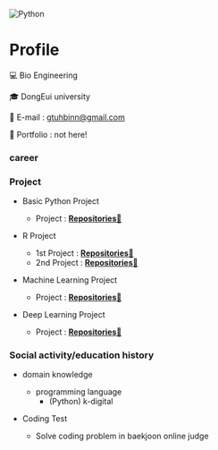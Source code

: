 <!-- add banner plz -->
![Python](https://img.shields.io/badge/-Python-3178C6?style=flat-square&logo=Python&logoColor=white)

# Profile

💻 Bio Engineering

🎓 DongEui university

📌 E-mail : gtuhbinn@gmail.com

📰 Portfolio : not here!

### career

### Project
- Basic Python Project
    - Project : **[Repositories📕](https://github.com/devousrevoir/python)**

- R Project
    - 1st Project : **[Repositories📙](https://github.com/devousrevoir/R/tree/main/자료/프로젝트)**
    - 2nd Project : **[Repositories📒](https://github.com/devousrevoir/R/tree/main/자료/공모전)**

- Machine Learning Project
    - Project : **[Repositories📗](https://github.com/devousrevoir/ML)**

- Deep Learning Project
    - Project : **[Repositories📘](https://github.com/devousrevoir/DL)**

### Social activity/education history
- domain knowledge
    - programming language
        - (Python) k-digital
        
 - Coding Test
    - Solve coding problem in baekjoon online judge
<!--
**cooingcoding/cooingcoding** is a ✨ _special_ ✨ repository because its `README.md` (this file) appears on your GitHub profile.
-->

